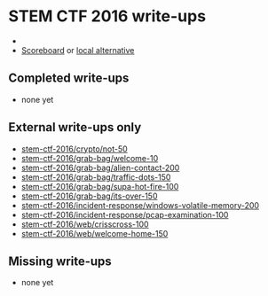 # STEM CTF 2016 write-ups

* <TODO>
* [Scoreboard](TODO) or [local alternative](TODOLOCAL)

## Completed write-ups

* none yet

## External write-ups only

* [stem-ctf-2016/crypto/not-50](stem-ctf-2016/crypto/not-50)
* [stem-ctf-2016/grab-bag/welcome-10](stem-ctf-2016/grab-bag/welcome-10)
* [stem-ctf-2016/grab-bag/alien-contact-200](stem-ctf-2016/grab-bag/alien-contact-200)
* [stem-ctf-2016/grab-bag/traffic-dots-150](stem-ctf-2016/grab-bag/traffic-dots-150)
* [stem-ctf-2016/grab-bag/supa-hot-fire-100](stem-ctf-2016/grab-bag/supa-hot-fire-100)
* [stem-ctf-2016/grab-bag/its-over-150](stem-ctf-2016/grab-bag/its-over-150)
* [stem-ctf-2016/incident-response/windows-volatile-memory-200](stem-ctf-2016/incident-response/windows-volatile-memory-200)
* [stem-ctf-2016/incident-response/pcap-examination-100](stem-ctf-2016/incident-response/pcap-examination-100)
* [stem-ctf-2016/web/crisscross-100](stem-ctf-2016/web/crisscross-100)
* [stem-ctf-2016/web/welcome-home-150](stem-ctf-2016/web/welcome-home-150)

## Missing write-ups

* none yet
